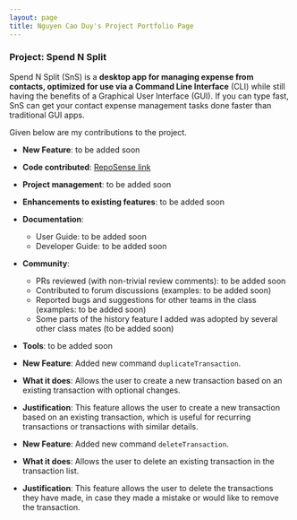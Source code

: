 ```yaml
---
layout: page
title: Nguyen Cao Duy's Project Portfolio Page
---
```


### Project: Spend N Split

Spend N Split (SnS) is a **desktop app for managing expense from contacts, optimized for use via a Command Line Interface** (CLI) while still having the benefits of a Graphical User Interface (GUI). If you can type fast, SnS can get your contact expense management tasks done faster than traditional GUI apps.

Given below are my contributions to the project.

* **New Feature**: to be added soon

* **Code contributed**: [RepoSense link](https://nus-cs2103-ay2324s1.github.io/tp-dashboard/?search=ncduy0303&breakdown=false&sort=groupTitle%20dsc&sortWithin=title&since=2023-09-22&timeframe=commit&mergegroup=&groupSelect=groupByRepos)

* **Project management**: to be added soon

* **Enhancements to existing features**: to be added soon

* **Documentation**:
    * User Guide: to be added soon
    * Developer Guide: to be added soon

* **Community**:
    * PRs reviewed (with non-trivial review comments): to be added soon
    * Contributed to forum discussions (examples: to be added soon)
    * Reported bugs and suggestions for other teams in the class (examples: to be added soon)
    * Some parts of the history feature I added was adopted by several other class mates (to be added soon)

* **Tools**: to be added soon

* **New Feature**: Added new command `duplicateTransaction`.
* **What it does**: Allows the user to create a new transaction based on an existing transaction with optional changes.
* **Justification**: This feature allows the user to create a new transaction based on an existing transaction, which is useful for recurring transactions or transactions with similar details.

* **New Feature**: Added new command `deleteTransaction`.
* **What it does**: Allows the user to delete an existing transaction in the transaction list.
* **Justification**: This feature allows the user to delete the transactions they have made, in case they made a mistake or would like to remove the transaction.
